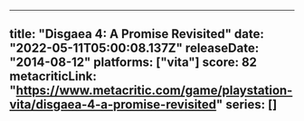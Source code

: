 
---
title: "Disgaea 4: A Promise Revisited"
date: "2022-05-11T05:00:08.137Z"
releaseDate: "2014-08-12"
platforms: ["vita"]
score: 82
metacriticLink: "https://www.metacritic.com/game/playstation-vita/disgaea-4-a-promise-revisited"
series: []
---

